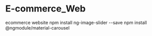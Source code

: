 # E-commerce_Web

ecommerce website
npm install ng-image-slider --save
npm install @ngmodule/material-carousel
